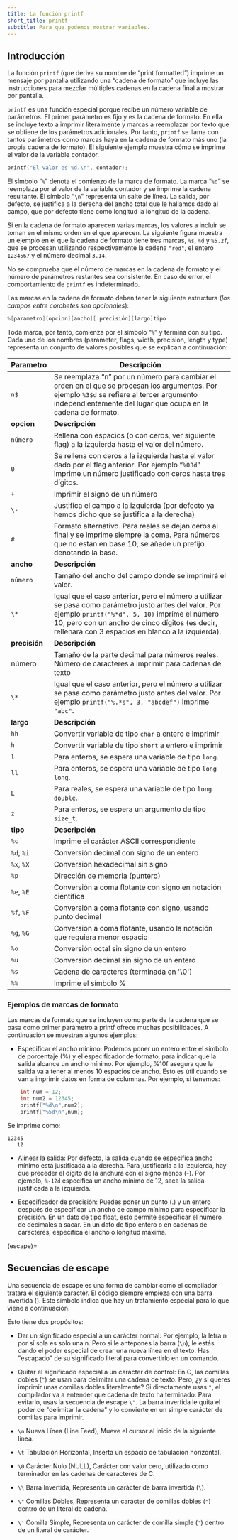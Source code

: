 ```yaml
---
title: La función printf
short_title: printf
subtitle: Para que podemos mostrar variables.
---
```


## Introducción

La función `printf` (que deriva su nombre de “print formatted”) imprime un
mensaje por pantalla utilizando una “cadena de formato” que incluye las
instrucciones para mezclar múltiples cadenas en la cadena final a mostrar por
pantalla.

`printf` es una función especial porque recibe un número variable de parámetros.
El primer parámetro es fijo y es la cadena de formato. En ella se incluye texto
a imprimir literalmente y marcas a reemplazar por texto que se obtiene de los
parámetros adicionales. Por tanto, `printf` se llama con tantos parámetros como
marcas haya en la cadena de formato más uno (la propia cadena de formato). El
siguiente ejemplo muestra cómo se imprime el valor de la variable contador.

```C
printf("El valor es %d.\n", contador);
```

El símbolo “`%`” denota el comienzo de la marca de formato. La marca “`%d`” se
reemplaza por el valor de la variable contador y se imprime la cadena
resultante. El símbolo “`\n`” representa un salto de línea. La salida, por
defecto, se justifica a la derecha del ancho total que le hallamos dado al
campo, que por defecto tiene como longitud la longitud de la cadena.

Si en la cadena de formato aparecen varias marcas, los valores a incluir se
toman en el mismo orden en el que aparecen. La siguiente figura muestra un
ejemplo en el que la cadena de formato tiene tres marcas, `%s`, `%d` y `%5.2f`,
que se procesan utilizando respectivamente la cadena `"red"`, el entero
`1234567` y el número decimal `3.14`.

No se comprueba que el número de marcas en la cadena de formato y el número de
parámetros restantes sea consistente. En caso de error, el comportamiento de
`printf` es indeterminado.

Las marcas en la cadena de formato deben tener la siguiente estructura (_los
campos entre corchetes son opcionales_):

```c
%[parametro][opcion][ancho][.precisión][largo]tipo
```

Toda marca, por tanto, comienza por el símbolo “`%`” y termina con su tipo. Cada
uno de los nombres (parameter, flags, width, precision, length y type)
representa un conjunto de valores posibles que se explican a continuación:

| Parametro     | Descripción                                                                                                                                                                                                                                                    |
| ------------- | -------------------------------------------------------------------------------------------------------------------------------------------------------------------------------------------------------------------------------------------------------------- |
| `n$`          | Se reemplaza “n” por un número para cambiar el orden en el que se procesan los argumentos. Por ejemplo `%3$d` se refiere al tercer argumento independientemente del lugar que ocupa en la cadena de formato.                                                   |
| **opcion**    | **Descripción**                                                                                                                                                                                                                                                |
| `número`      | Rellena con espacios (o con ceros, ver siguiente flag) a la izquierda hasta el valor del número.                                                                                                                                                               |
| `0`           | Se rellena con ceros a la izquierda hasta el valor dado por el flag anterior. Por ejemplo “`%03d`” imprime un número justificado con ceros hasta tres dígitos.                                                                                                 |
| `+`           | Imprimir el signo de un número                                                                                                                                                                                                                                 |
| `\-`          | Justifica el campo a la izquierda (por defecto ya hemos dicho que se justifica a la derecha)                                                                                                                                                                   |
| `#`           | Formato alternativo. Para reales se dejan ceros al final y se imprime siempre la coma. Para números que no están en base 10, se añade un prefijo denotando la base.                                                                                            |
| **ancho**     | **Descripción**                                                                                                                                                                                                                                                |
| `número`      | Tamaño del ancho del campo donde se imprimirá el valor.                                                                                                                                                                                                        |
| `\*`          | Igual que el caso anterior, pero el número a utilizar se pasa como parámetro justo antes del valor. Por ejemplo `printf("%*d", 5, 10)` imprime el número 10, pero con un ancho de cinco dígitos (es decir, rellenará con 3 espacios en blanco a la izquierda). |
| **precisión** | **Descripción**                                                                                                                                                                                                                                                |
| número        | Tamaño de la parte decimal para números reales. Número de caracteres a imprimir para cadenas de texto                                                                                                                                                          |
| `\*`          | Igual que el caso anterior, pero el número a utilizar se pasa como parámetro justo antes del valor. Por ejemplo `printf("%.*s", 3, "abcdef")` imprime `"abc"`.                                                                                                 |
| **largo**     | **Descripción**                                                                                                                                                                                                                                                |
| `hh`          | Convertir variable de tipo `char` a entero e imprimir                                                                                                                                                                                                          |
| `h`           | Convertir variable de tipo `short` a entero e imprimir                                                                                                                                                                                                         |
| `l`           | Para enteros, se espera una variable de tipo `long`.                                                                                                                                                                                                           |
| `ll`          | Para enteros, se espera una variable de tipo `long long`.                                                                                                                                                                                                      |
| `L`           | Para reales, se espera una variable de tipo `long double`.                                                                                                                                                                                                     |
| `z`           | Para enteros, se espera un argumento de tipo `size_t`.                                                                                                                                                                                                         |
| **tipo**      | **Descripción**                                                                                                                                                                                                                                                |
| `%c`          | Imprime el carácter ASCII correspondiente                                                                                                                                                                                                                      |
| `%d`, `%i`    | Conversión decimal con signo de un entero                                                                                                                                                                                                                      |
| `%x`, `%X`    | Conversión hexadecimal sin signo                                                                                                                                                                                                                               |
| `%p`          | Dirección de memoria (puntero)                                                                                                                                                                                                                                 |
| `%e`, `%E`    | Conversión a coma flotante con signo en notación científica                                                                                                                                                                                                    |
| `%f`, `%F`    | Conversión a coma flotante con signo, usando punto decimal                                                                                                                                                                                                     |
| `%g`, `%G`    | Conversión a coma flotante, usando la notación que requiera menor espacio                                                                                                                                                                                      |
| `%o`          | Conversión octal sin signo de un entero                                                                                                                                                                                                                        |
| `%u`          | Conversión decimal sin signo de un entero                                                                                                                                                                                                                      |
| `%s`          | Cadena de caracteres (terminada en '\\0')                                                                                                                                                                                                                      |
| `%%`          | Imprime el símbolo %                                                                                                                                                                                                                                           |

### Ejemplos de marcas de formato

Las marcas de formato que se incluyen como parte de la cadena que se pasa como
primer parámetro a printf ofrece muchas posibilidades. A continuación se
muestran algunos ejemplos:

- Especificar el ancho mínimo: Podemos poner un entero entre el símbolo de
  porcentaje (%) y el especificador de formato, para indicar que la salida
  alcance un ancho mínimo. Por ejemplo, %10f asegura que la salida va a tener al
  menos 10 espacios de ancho. Esto es útil cuando se van a imprimir datos en
  forma de columnas. Por ejemplo, si tenemos:

```c
    int num = 12;
    int num2 = 12345;
    printf("%d\n",num2);
    printf("%5d\n",num);
```

Se imprime como:

```
12345
   12
```

- Alinear la salida: Por defecto, la salida cuando se especifica ancho mínimo
  está justificada a la derecha. Para justificarla a la izquierda, hay que
  preceder el dígito de la anchura con el signo menos (-). Por ejemplo, `%-12d`
  especifica un ancho mínimo de 12, saca la salida justificada a la izquierda.

- Especificador de precisión: Puedes poner un punto (.) y un entero después de
  especificar un ancho de campo mínimo para especificar la precisión. En un dato
  de tipo float, esto permite especificar el número de decimales a sacar. En un
  dato de tipo entero o en cadenas de caracteres, especifica el ancho o longitud
  máxima.


(escape)=
## Secuencias de escape

Una secuencia de escape es una forma de cambiar como el compilador tratará el
siguiente caracter. El código siempre empieza con una barra invertida (\). Este
simbolo indica que hay un tratamiento especial para lo que viene a continuación.

Esto tiene dos propósitos:

- Dar un significado especial a un carácter normal: Por ejemplo, la letra n por
  sí sola es solo una n. Pero si le antepones la barra (`\n`), le estás dando el
  poder especial de crear una nueva línea en el texto. Has "escapado" de su
  significado literal para convertirlo en un comando.

- Quitar el significado especial a un carácter de control: En C, las comillas
  dobles (`"`) se usan para delimitar una cadena de texto. Pero, ¿y si queres
  imprimir unas comillas dobles literalmente? Si directamente usas `"`, el
  compilador va a entender que cadena de texto ha terminado. Para evitarlo, usas
  la secuencia de escape `\"`. La barra invertida le quita el poder de
  "delimitar la cadena" y lo convierte en un simple carácter de comillas para
  imprimir.

- `\n` Nueva Línea (Line Feed), Mueve el cursor al inicio de la siguiente línea.
- `\t` Tabulación Horizontal, Inserta un espacio de tabulación horizontal.
- `\0` Carácter Nulo (NULL), Carácter con valor cero, utilizado como terminador
  en las cadenas de caracteres de C.
- `\\` Barra Invertida, Representa un carácter de barra invertida (`\`).
- `\"` Comillas Dobles, Representa un carácter de comillas dobles (`"`) dentro
  de un literal de cadena.
- `\'` Comilla Simple, Representa un carácter de comilla simple (`'`) dentro de
  un literal de carácter.
